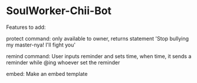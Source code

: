 # SoulWorker-Chii-Bot
Features to add:

  protect command: only available to owner, returns statement 'Stop bullying my master-nya! I'll fight you'

  remind command: User inputs reminder and sets time, when time, it sends a reminder while @ing whoever set the reminder

  embed: Make an embed template
